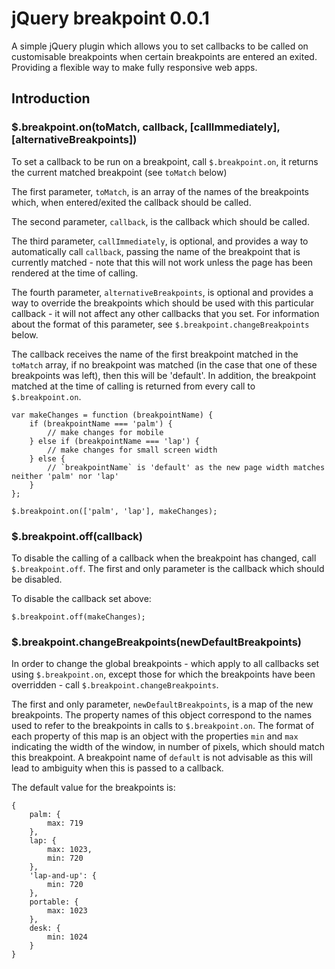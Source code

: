 # jQuery breakpoint 0.0.1 #
A simple jQuery plugin which allows you to set callbacks to be called on customisable breakpoints when certain breakpoints are entered an exited. Providing a flexible way to make fully responsive web apps.

## Introduction ##
### $.breakpoint.on(toMatch, callback, [callImmediately], [alternativeBreakpoints]) ###
To set a callback to be run on a breakpoint, call `$.breakpoint.on`, it returns the current matched breakpoint (see `toMatch` below)

The first parameter, `toMatch`, is an array of the names of the breakpoints which, when entered/exited the callback should be called.

The second parameter, `callback`, is the callback which should be called.

The third parameter, `callImmediately`, is optional, and provides a way to automatically call `callback`, passing the name of the breakpoint that is currently matched - note that this will not work unless the page has been rendered at the time of calling.

The fourth parameter, `alternativeBreakpoints`, is optional and provides a way to override the breakpoints which should be used with this particular callback - it will not affect any other callbacks that you set. For information about the format of this parameter, see `$.breakpoint.changeBreakpoints` below.

The callback receives the name of the first breakpoint matched in the `toMatch` array, if no breakpoint was matched (in the case that one of these breakpoints was left), then this will be 'default'. In addition, the breakpoint matched at the time of calling is returned from every call to `$.breakpoint.on`.

    var makeChanges = function (breakpointName) {
        if (breakpointName === 'palm') {
            // make changes for mobile
        } else if (breakpointName === 'lap') {
            // make changes for small screen width
        } else {
            // `breakpointName` is 'default' as the new page width matches neither 'palm' nor 'lap'
        }
    };

    $.breakpoint.on(['palm', 'lap'], makeChanges);

### $.breakpoint.off(callback) ###
To disable the calling of a callback when the breakpoint has changed, call `$.breakpoint.off`. The first and only parameter is the callback which should be disabled.

To disable the callback set above:

    $.breakpoint.off(makeChanges);

### $.breakpoint.changeBreakpoints(newDefaultBreakpoints) ###
In order to change the global breakpoints - which apply to all callbacks set using `$.breakpoint.on`, except those for which the breakpoints have been overridden - call `$.breakpoint.changeBreakpoints`.

The first and only parameter, `newDefaultBreakpoints`, is a map of the new breakpoints. The property names of this object correspond to the names used to refer to the breakpoints in calls to `$.breakpoint.on`. The format of each property of this map is an object with the properties `min` and `max` indicating the width of the window, in number of pixels, which should match this breakpoint. A breakpoint name of `default` is not advisable as this will lead to ambiguity when this is passed to a callback.

The default value for the breakpoints is:

    {
        palm: {
            max: 719
        },
        lap: {
            max: 1023,
            min: 720
        },
        'lap-and-up': {
            min: 720
        },
        portable: {
            max: 1023
        },
        desk: {
            min: 1024
        }
    }